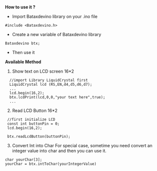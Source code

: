 **How to use it ?**
- Import Bataxdevino library on your .ino file 
```
#include <Bataxdevino.h>
```
- Create a new variable of Bataxdevino library

```
Bataxdevino btx;
```
- Then use it

**Available Method**
1. Show text on LCD screen 16*2
  
```
  //import Library LiquidCrystal first
  LiquidCrystal lcd (RS,EN,d4,d5,d6,d7);
  ...
  lcd.begin(16,2);
  btx.lcdPrint(lcd,0,0,"your text here",true);
  ...
```
2. Read LCD Button 16*2

```
 //first initialize LCD
 const int buttonPin = 0;
 lcd.begin(16,2);

 btx.readLcdButton(buttonPin);
```

3. Convert Int into Char
For special case, sometime you need convert an integer value into char and then you can use it.

```
char yourChar[3];
yourChar = btx.intToChar(yourIntegerValue)
```
